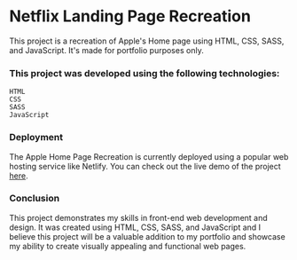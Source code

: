 # Netflix Landing Page Recreation

This project is a recreation of Apple's Home page using HTML, CSS, SASS, and JavaScript. It's made for portfolio purposes only.

### This project was developed using the following technologies:
```
HTML
CSS
SASS
JavaScript
```
### Deployment

The Apple Home Page Recreation is currently deployed using a popular web hosting service like Netlify. You can check out the live demo of the project [here](https://demo-apple.hossainsany.com/).
### Conclusion

This project demonstrates my skills in front-end web development and design. It was created using HTML, CSS, SASS, and JavaScript and I believe this project will be a valuable addition to my portfolio and showcase my ability to create visually appealing and functional web pages.
